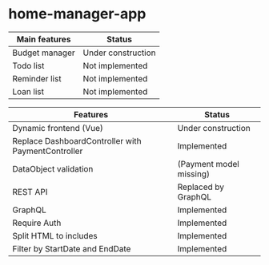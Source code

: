 # home-manager-app

| Main features | Status|
| ------ | ------ |
| Budget manager| Under construction|
| Todo list | Not implemented|
| Reminder list | Not implemented |
| Loan list| Not implemented |

| Features| Status|
| ------ | ------ |
| Dynamic frontend (Vue)| Under construction|
| Replace DashboardController with PaymentController | Implemented |
| DataObject validation | (Payment model missing) |
| REST API| Replaced by GraphQL |
| GraphQL | Implemented
| Require Auth | Implemented |
| Split HTML to includes | Implemented |
| Filter by StartDate and EndDate | Implemented |
